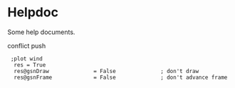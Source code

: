 # Helpdoc
Some help documents.

conflict
push
```ncl
 ;plot wind
  res = True
  res@gsnDraw              = False              ; don't draw
  res@gsnFrame             = False              ; don't advance frame

```

